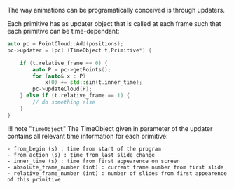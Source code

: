 The way animations can be programatically conceived is through updaters.

Each primitive has as updater object that is called at each frame such that each primitive can be time-dependant:

```cpp
auto pc = PointCloud::Add(positions);
pc->updater = [pc] (TimeObject t,Primitive*) {

    if (t.relative_frame == 0) {
        auto P = pc->getPoints();
        for (auto& x : P) 
            x(0) += std::sin(t.inner_time);
        pc->updateCloud(P);
    } else if (t.relative_frame == 1) {
        // do something else
    }
}
```


!!! note "```TimeObject```"
    The TimeObject given in parameter of the updater contains all relevant time information for each primitive:

    - from_begin (s) : time from start of the program
    - from_action (s) : time from last slide change
    - inner_time (s) : time from first appearence on screen
    - absolute_frame_number (int) : current frame number from first slide
    - relative_frame_number (int) : number of slides from first appearence of this primitive
